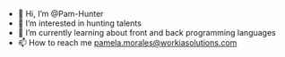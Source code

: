 - 👋 Hi, I’m @Pam-Hunter
- 👀 I’m interested in hunting talents
- 🌱 I’m currently learning about front and back programming languages
- 📫 How to reach me pamela.morales@workiasolutions.com

<!---
Pam-Hunter/Pam-Hunter is a ✨ special ✨ repository because its `README.md` (this file) appears on your GitHub profile.
You can click the Preview link to take a look at your changes.
--->
